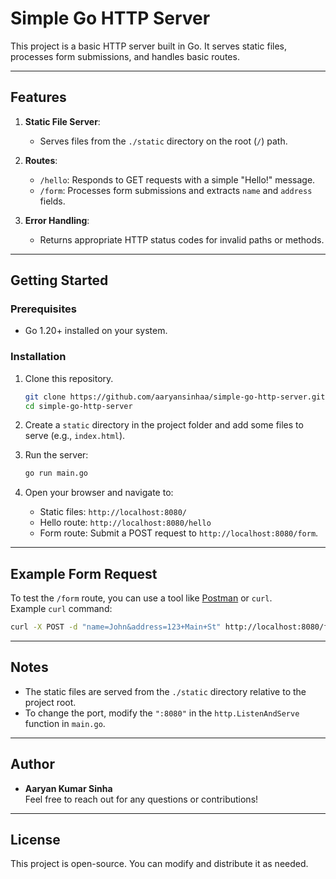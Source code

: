 # Simple Go HTTP Server

This project is a basic HTTP server built in Go. It serves static files, processes form submissions, and handles basic routes. 

---

## Features

1. **Static File Server**:
   - Serves files from the `./static` directory on the root (`/`) path.

2. **Routes**:
   - `/hello`: Responds to GET requests with a simple "Hello!" message.
   - `/form`: Processes form submissions and extracts `name` and `address` fields.

3. **Error Handling**:
   - Returns appropriate HTTP status codes for invalid paths or methods.

---

## Getting Started

### Prerequisites
- Go 1.20+ installed on your system.

### Installation
1. Clone this repository.
   ```bash
   git clone https://github.com/aaryansinhaa/simple-go-http-server.git
   cd simple-go-http-server
   ```

2. Create a `static` directory in the project folder and add some files to serve (e.g., `index.html`).

3. Run the server:
   ```bash
   go run main.go
   ```

4. Open your browser and navigate to:
   - Static files: `http://localhost:8080/`
   - Hello route: `http://localhost:8080/hello`
   - Form route: Submit a POST request to `http://localhost:8080/form`.

---

## Example Form Request

To test the `/form` route, you can use a tool like [Postman](https://www.postman.com/) or `curl`.  
Example `curl` command:
```bash
curl -X POST -d "name=John&address=123+Main+St" http://localhost:8080/form
```

---

## Notes

- The static files are served from the `./static` directory relative to the project root.
- To change the port, modify the `":8080"` in the `http.ListenAndServe` function in `main.go`.

---

## Author

- **Aaryan Kumar Sinha**  
  Feel free to reach out for any questions or contributions!  

---

## License

This project is open-source. You can modify and distribute it as needed.